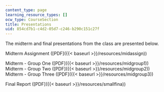 ```yaml
---
content_type: page
learning_resource_types: []
ocw_type: CourseSection
title: Presentations
uid: 854cd7b1-c4d2-05d7-c246-b290c151c27f
---
```


The midterm and final presentations from the class are presented below.

Midterm Assignment ([PDF]({{< baseurl >}}/resources/midassign))  
  
Midterm - Group One ([PDF]({{< baseurl >}}/resources/midgroup1))  
Midterm - Group Two ([PDF]({{< baseurl >}}/resources/midgroup2))  
Midterm - Group Three ([PDF]({{< baseurl >}}/resources/midgroup3))  
  
Final Report ([PDF]({{< baseurl >}}/resources/smallfina))